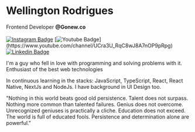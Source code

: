 # Wellington Rodrigues
 Frontend Developer <strong>@Gonew.co</strong>
 <br/>
 <br/>
[![Instagram Badge](https://img.shields.io/badge/-@wellingtonrodriguesbr-3251A0?style=flat-square&logo=Instagram&logoColor=white&link=https://www.instagram.com/wellingtonrodriguesbr/)](https://www.instagram.com/wellingtonrodriguesbr/) 
[![Youtube Badge](https://img.shields.io/badge/-@wellingtonrodriguesbr-3251A0?style=flat-square&logo=Youtube&logoColor=white&link=(https://www.youtube.com/channel/UCra3U_RqC8wJ8A7nOP9pRpg))](https://www.youtube.com/channel/UCra3U_RqC8wJ8A7nOP9pRpg)
[![Linkedin Badge](https://img.shields.io/badge/-wellingtonrodriguesbr-3251A0?style=flat-square&logo=Linkedin&logoColor=white&link=https://www.linkedin.com/in/wellingtonrodriguesbr/)](https://www.linkedin.com/in/wellingtonrodriguesbr/)
<br/>
 

I'm a guy who fell in love with programming and solving problems with it.
</br>
Enthusiast of the best web technologies

In continuous learning in the stacks: JavaScript, TypeScript, React, React Native, NextJs and NodeJs.
I have background in UI Design too.

"Nothing in this world beats good old persistence. Talent does not surpass. Nothing more common than talented failures. Genius does not overcome. Unrecognized geniuses is practically a cliche. Education does not exceed. The world is full of educated fools. Persistence and determination alone are powerful."
